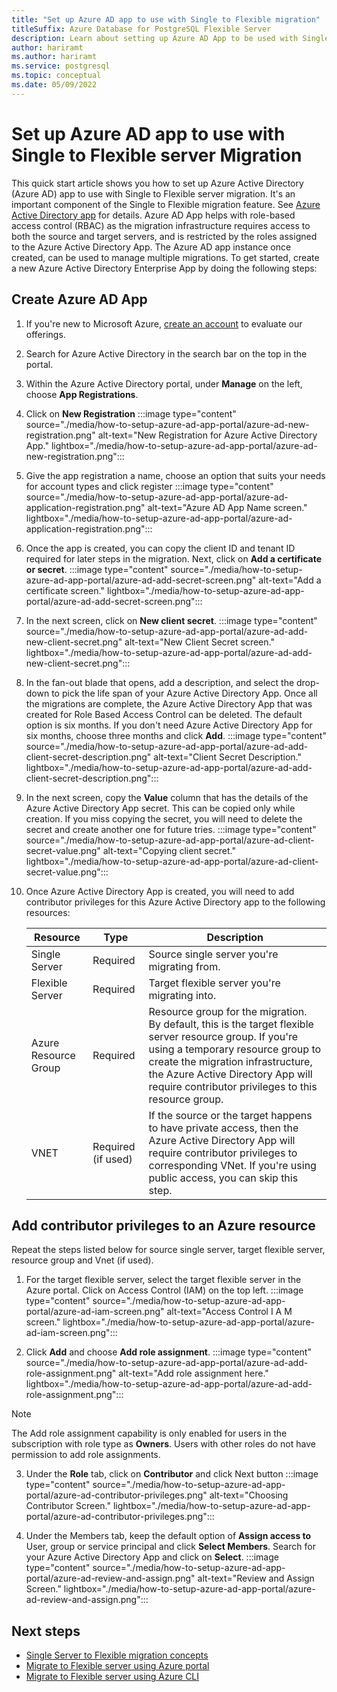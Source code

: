 ```yaml
---
title: "Set up Azure AD app to use with Single to Flexible migration"
titleSuffix: Azure Database for PostgreSQL Flexible Server
description: Learn about setting up Azure AD App to be used with Single to Flexible Server migration feature.
author: hariramt
ms.author: hariramt
ms.service: postgresql
ms.topic: conceptual
ms.date: 05/09/2022
---
```


# Set up Azure AD app to use with Single to Flexible server Migration

This quick start article shows you how to set up Azure Active Directory (Azure AD) app to use with Single to Flexible server migration. It's an important component of the Single to Flexible migration feature. See [Azure Active Directory app](../../active-directory/develop/howto-create-service-principal-portal.md) for details. Azure AD App helps with role-based access control (RBAC) as the migration infrastructure requires access to both the source and target servers, and is restricted by the roles assigned to the Azure Active Directory App. The Azure AD app instance once created, can be used to manage multiple migrations. To get started, create a new Azure Active Directory Enterprise App by doing the following steps:

## Create Azure AD App

1. If you're new to Microsoft Azure, [create an account](https://azure.microsoft.com/free/) to evaluate our offerings. 
2. Search for Azure Active Directory in the search bar on the top in the portal.
3. Within the Azure Active Directory portal, under **Manage** on the left, choose **App Registrations**.
4. Click on **New Registration**
    :::image type="content" source="./media/how-to-setup-azure-ad-app-portal/azure-ad-new-registration.png" alt-text="New Registration for Azure Active Directory App." lightbox="./media/how-to-setup-azure-ad-app-portal/azure-ad-new-registration.png":::
  
5. Give the app registration a name, choose an option that suits your needs for account types and click register
    :::image type="content" source="./media/how-to-setup-azure-ad-app-portal/azure-ad-application-registration.png" alt-text="Azure AD App Name screen." lightbox="./media/how-to-setup-azure-ad-app-portal/azure-ad-application-registration.png":::

6. Once the app is created, you can copy the client ID and tenant ID required for later steps in the migration. Next, click on **Add a certificate or secret**.
    :::image type="content" source="./media/how-to-setup-azure-ad-app-portal/azure-ad-add-secret-screen.png" alt-text="Add a certificate screen." lightbox="./media/how-to-setup-azure-ad-app-portal/azure-ad-add-secret-screen.png":::

7. In the next screen, click on **New client secret**.
    :::image type="content" source="./media/how-to-setup-azure-ad-app-portal/azure-ad-add-new-client-secret.png" alt-text="New Client Secret screen." lightbox="./media/how-to-setup-azure-ad-app-portal/azure-ad-add-new-client-secret.png":::

8. In the fan-out blade that opens, add a description, and select the drop-down to pick the life span of your Azure Active Directory App. Once all the migrations are complete, the Azure Active Directory App that was created for Role Based Access Control can be deleted. The default option is six months. If you don't need Azure Active Directory App for six months, choose three months and click **Add**.
    :::image type="content" source="./media/how-to-setup-azure-ad-app-portal/azure-ad-add-client-secret-description.png" alt-text="Client Secret Description." lightbox="./media/how-to-setup-azure-ad-app-portal/azure-ad-add-client-secret-description.png":::

9. In the next screen, copy the **Value** column that has the details of the Azure Active Directory App secret. This can be copied only while creation. If you miss copying the secret, you will need to delete the secret and create another one for future tries.
    :::image type="content" source="./media/how-to-setup-azure-ad-app-portal/azure-ad-client-secret-value.png" alt-text="Copying client secret." lightbox="./media/how-to-setup-azure-ad-app-portal/azure-ad-client-secret-value.png":::

10. Once Azure Active Directory App is created, you will need to add contributor privileges for this Azure Active Directory app to the following resources:

    | Resource | Type | Description |
    | ---- | ---- | ---- |
    | Single Server | Required | Source single server you're migrating from. |
    | Flexible Server | Required | Target flexible server you're migrating into. |
    | Azure Resource Group | Required | Resource group for the migration. By default, this is the target flexible server resource group. If you're using a temporary resource group to create the migration infrastructure, the Azure Active Directory App will require contributor privileges to this resource group. |
    | VNET | Required (if used) | If the source or the target happens to have private access, then the Azure Active Directory App will require contributor privileges to corresponding VNet. If you're using public access, you can skip this step. |


## Add contributor privileges to an Azure resource

Repeat the steps listed below for source single server, target flexible server, resource group and Vnet (if used).

1. For the target flexible server, select the target flexible server in the Azure portal. Click on Access Control (IAM) on the top left.
    :::image type="content" source="./media/how-to-setup-azure-ad-app-portal/azure-ad-iam-screen.png" alt-text="Access Control I A M screen." lightbox="./media/how-to-setup-azure-ad-app-portal/azure-ad-iam-screen.png":::

2.  Click **Add** and choose **Add role assignment**.
    :::image type="content" source="./media/how-to-setup-azure-ad-app-portal/azure-ad-add-role-assignment.png" alt-text="Add role assignment here." lightbox="./media/how-to-setup-azure-ad-app-portal/azure-ad-add-role-assignment.png":::

> [!NOTE]
>   The Add role assignment capability is only enabled for users in the subscription with role type as **Owners**. Users with other roles do not have permission to add role assignments.

3.  Under the **Role** tab, click on **Contributor** and click Next button
    :::image type="content" source="./media/how-to-setup-azure-ad-app-portal/azure-ad-contributor-privileges.png" alt-text="Choosing Contributor Screen." lightbox="./media/how-to-setup-azure-ad-app-portal/azure-ad-contributor-privileges.png":::

4.  Under the Members tab, keep the default option of **Assign access to** User, group or service principal and click **Select Members**. Search for your Azure Active Directory App and click on **Select**.
    :::image type="content" source="./media/how-to-setup-azure-ad-app-portal/azure-ad-review-and-assign.png" alt-text="Review and Assign Screen." lightbox="./media/how-to-setup-azure-ad-app-portal/azure-ad-review-and-assign.png":::

 
## Next steps

- [Single Server to Flexible migration concepts](./concepts-single-to-flexible.md)
- [Migrate to Flexible server using Azure portal](../migrate/how-to-migrate-single-to-flexible-portal.md)
- [Migrate to Flexible server using Azure CLI](../migrate/how-to-migrate-single-to-flexible-cli.md)